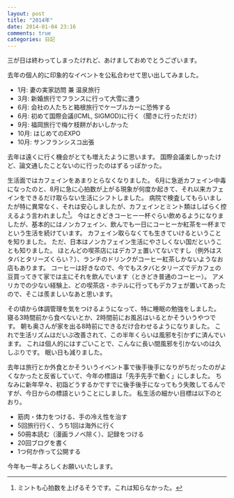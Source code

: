 ```yaml
---
layout: post
title: "2014年"
date: 2014-01-04 23:16
comments: true
categories: 日記
---
```


三が日は終わってしまったけれど、あけましておめでとうございます。

<!-- more -->

去年の個人的に印象的なイベントを公私合わせて思い出してみました。

- 1月: 妻の実家訪問 兼 温泉旅行
- 3月: 新婚旅行でフランスに行って大雪に遭う
- 6月: 会社の人たちと箱根旅行でケーブルカーに恐怖する
- 6月: 初めて国際会議(ICML, SIGMOD)に行く（聞きに行っただけ）
- 9月: 福岡旅行で梅ケ枝餅がおいしかった
- 10月: はじめてのEXPO
- 10月: サンフランシスコ出張

去年は遠くに行く機会がとても増えたように思います。
国際会議楽しかったけど、論文通したことないのに行ったのはずるっぽかった。

生活面ではカフェインをあまりとらなくなりました。
6月に急逝カフェイン中毒になったのと、8月に急に心拍数が上がる現象が何度か起きて、それ以来カフェインをできるだけ取らない生活にシフトしました。
病院で検査してもらいましたが特に異常なく、それは安心しましたが、カフェインとミント類はしばらく控えるよう言われました[^1]。
今はときどきコーヒー一杯ぐらい飲めるようになりましたが、基本的にはノンカフェイン、飲んでも一日にコーヒーか紅茶を一杯までという生活を続けています。
カフェイン取らなくても生きていけるということを知りました。
ただ、日本はノンカフェイン生活にやさしくない国だということも知りました。
ほとんどの喫茶店にはデカフェ置いてないですし（例外はスタバとタリーズくらい？）、ランチのドリンクがコーヒー紅茶しかないようなお店もあります。
コーヒーは好きなので、今でもスタバとタリーズでデカフェの豆買ってきて家では主にそれを飲んでいます（ときどき普通のコーヒー）。
アメリカでの少ない経験上、どの喫茶店・ホテルに行ってもデカフェが置いてあったので、そこは羨ましいなあと思います。

[^1]: ミントも心拍数を上げるそうです。これは知らなかった。

その頃から体調管理を気をつけるようになって、特に睡眠の勉強をしました。
寝る3時間前から食べないとか、2時間前にお風呂はいるとかそういうやつです。
朝も奥さんが家を出る8時前にできるだけ合わせるようになりました。
これで生活リズムはだいぶ改善されて、この半年くらいは風邪を引かずに済んでいます。
これは個人的にはすごいことで、こんなに長い間風邪を引かないのは久しぶりです。
眠い日も減りました。

去年は旅行とか外食とかそういうイベント事で後手後手になりがちだったのがよくなかったと反省していて、今年の標語は「先手先手で動く」にしました。
ちなみに新年早々、初詣どうするかですでに後手後手になってもう失敗してるんですが、今日からの標語ということにしました。
私生活の細かい目標は以下のとおり。

- 筋肉・体力をつける、手の冷え性を治す
- 5回旅行行く、うち1回は海外に行く
- 50冊本読む（漫画ラノベ除く）、記録をつける
- 20回ブログを書く
- 1つ何か作って公開する

今年も一年よろしくお願いいたします。
